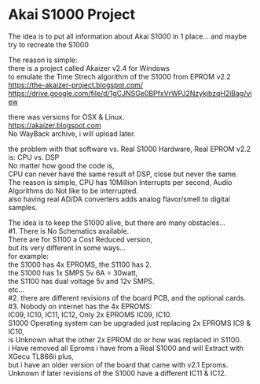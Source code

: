# Akai S1000 Project

The idea is to put all information about Akai S1000 in 1 place...
and maybe try to recreate the S1000

The reason is simple: </br>
there is a project called Akaizer v2.4 for Windows </br>
to emulate the Time Strech algorithm of the S1000 from EPROM v2.2 </br>
https://the-akaizer-project.blogspot.com/ </br>
https://drive.google.com/file/d/1gCJNSGe0BPfxVrWPJ2NzykjbzqH2iBag/view </br>

there was versions for OSX & Linux. </br>
https://akaizer.blogspot.com </br>
No WayBack archive, i will upload later. </br>

the problem with that software vs. Real S1000 Hardware, Real EPROM v2.2 </br>
is: CPU vs. DSP </br>
No matter how good the code is, </br>
CPU can never have the same result of DSP, close but never the same. </br>
The reason is simple, CPU has 10Million Interrupts per second, Audio Algorithms do Not like to be interrupted. </br>
also having real AD/DA converters adds analog flavor/smell to digital samples.  </br>

The idea is to keep the S1000 alive, but there are many obstacles... </br>
#1. There is No Schematics available. </br>
There are for S1100 a Cost Reduced version, </br>
but its very different in some ways... </br>
for example: </br>
the S1000 has 4x EPROMS, the S1100 has 2. </br>
the S1000 has 1x SMPS 5v 6A = 30watt, </br>
the S1100 has dual voltage 5v and 12v SMPS. </br>
etc... </br>
#2. there are different revisions of the board PCB, and the optional cards. </br>
#3. Nobody on internet has the 4x EPROMS: </br>
IC09, IC10, IC11, IC12, Only 2x EPROMS IC09, IC10. </br>
S1000 Operating system can be upgraded just replacing 2x EPROMS IC9 & IC10, </br>
is Unknown what the other 2x EPROM do or how was replaced in S1100. </br>
i Have removed all Eproms i have from a Real S1000 and will Extract with XGecu TL866ii plus, </br>
but i have an older version of the board that came with v2.1 Eproms. </br>
Unknown if later revisions of the S1000 have a different IC11 & IC12. </br>


